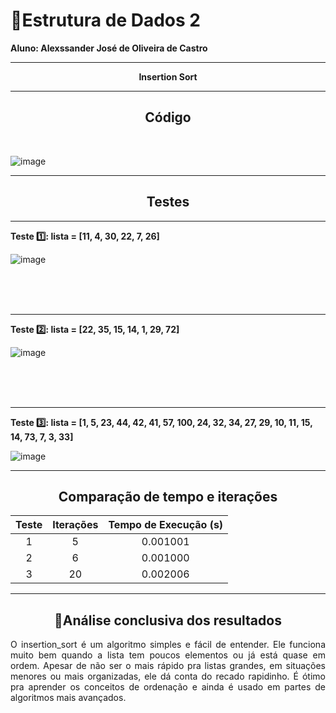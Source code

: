 # :book:Estrutura de Dados 2


<strong>Aluno: Alexssander José de Oliveira de Castro</strong>



---

<p align="center">
  <strong>Insertion Sort</strong>
</p>


---
<h2 align="center">
  <strong>Código</strong>
</h2>

<br>

![image](https://github.com/user-attachments/assets/144ef896-a193-456f-a1dc-2749f92cb522)



---
<h2 align="center">
  <strong>Testes</strong>
</h2>

---

<strong>Teste 1️⃣: lista = [11, 4, 30, 22, 7, 26]</strong>

![image](https://github.com/user-attachments/assets/2290976d-4f9a-43e2-b3d6-25110a22bcb8)


<br>
<br>
<br>

---

<strong>Teste 2️⃣: lista = [22, 35, 15, 14, 1, 29, 72]</strong>

![image](https://github.com/user-attachments/assets/2e44f213-9868-4b30-888e-51fc18a5fdc9)


<br>
<br>
<br>

---

<strong>Teste 3️⃣: lista = [1, 5, 23, 44, 42, 41, 57, 100, 24, 32, 34, 27, 29, 10, 11, 15, 14, 73, 7, 3, 33]</strong>


![image](https://github.com/user-attachments/assets/589e7fb9-3585-4a33-9be4-615edf70112f)



---

<h2 align="center">
  <strong>Comparação de tempo e iterações</strong>
</h2>

<div align="center">

| Teste | Iterações | Tempo de Execução (s) |
|:-----:|:---------:|:---------------------:|
| 1     | 5         | 0.001001              |
| 2     | 6         | 0.001000              |
| 3     | 20        | 0.002006              |



</div>

---


<h2 align="center">🎯Análise conclusiva dos resultados</h2>


<p align="justify">
O insertion_sort é um algoritmo simples e fácil de entender. Ele funciona muito bem quando a lista tem poucos elementos ou já está quase em ordem. Apesar de não ser o mais rápido pra listas grandes, em situações menores ou mais organizadas, ele dá conta do recado rapidinho. É ótimo pra aprender os conceitos de ordenação e ainda é usado em partes de algoritmos mais avançados.
</p>
